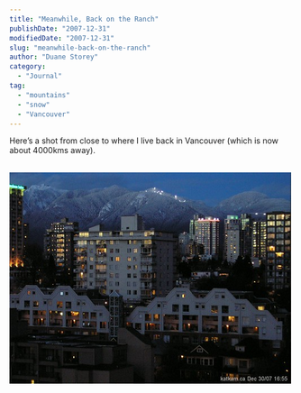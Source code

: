 ```yaml
---
title: "Meanwhile, Back on the Ranch"
publishDate: "2007-12-31"
modifiedDate: "2007-12-31"
slug: "meanwhile-back-on-the-ranch"
author: "Duane Storey"
category:
  - "Journal"
tag:
  - "mountains"
  - "snow"
  - "Vancouver"
---
```


Here’s a shot from close to where I live back in Vancouver (which is now about 4000kms away).

  
[  
![](_images/meanwhile-back-on-the-ranch-1.jpg)  ](http://flickr.com/photos/duanestorey/2151555692/)